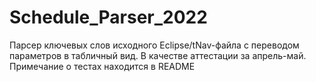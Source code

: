# Schedule_Parser_2022
Парсер ключевых слов исходного Eclipse/tNav-файла с переводом параметров в табличный вид. В качестве аттестации за апрель-май. Примечание о тестах находится в README
